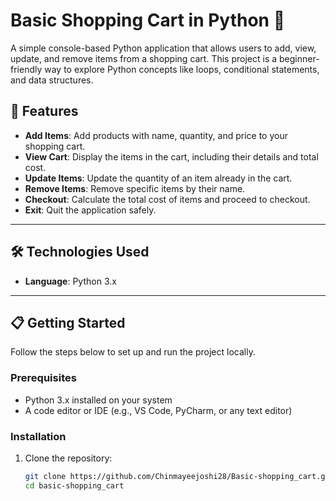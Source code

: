 # Basic Shopping Cart in Python 🛒

A simple console-based Python application that allows users to add, view, update, and remove items from a shopping cart. This project is a beginner-friendly way to explore Python concepts like loops, conditional statements, and data structures.

## 🚀 Features

- **Add Items**: Add products with name, quantity, and price to your shopping cart.
- **View Cart**: Display the items in the cart, including their details and total cost.
- **Update Items**: Update the quantity of an item already in the cart.
- **Remove Items**: Remove specific items by their name.
- **Checkout**: Calculate the total cost of items and proceed to checkout.
- **Exit**: Quit the application safely.

---

## 🛠️ Technologies Used

- **Language**: Python 3.x

---

## 📋 Getting Started

Follow the steps below to set up and run the project locally.

### Prerequisites

- Python 3.x installed on your system
- A code editor or IDE (e.g., VS Code, PyCharm, or any text editor)

### Installation

1. Clone the repository:
   ```bash
   git clone https://github.com/Chinmayeejoshi28/Basic-shopping_cart.git
   cd basic-shopping_cart
